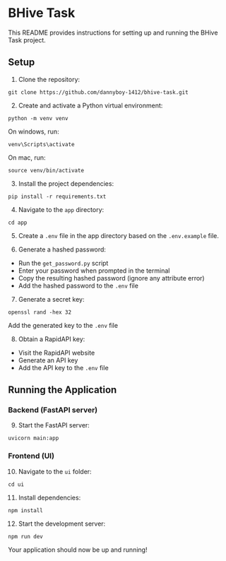 # BHive Task

This README provides instructions for setting up and running the BHive Task project.

## Setup

1. Clone the repository:
```
git clone https://github.com/dannyboy-1412/bhive-task.git
```

2. Create and activate a Python virtual environment:
```
python -m venv venv
```

On windows, run:
```
venv\Scripts\activate
```

On mac, run:
```
source venv/bin/activate 
```

3. Install the project dependencies:
```
pip install -r requirements.txt
```

4. Navigate to the `app` directory:
```
cd app
```

5. Create a `.env` file in the app directory based on the `.env.example` file.

6. Generate a hashed password:
- Run the `get_password.py` script
- Enter your password when prompted in the terminal
- Copy the resulting hashed password (ignore any attribute error)
- Add the hashed password to the `.env` file

7. Generate a secret key:
```
openssl rand -hex 32
```

Add the generated key to the `.env` file

8. Obtain a RapidAPI key:
- Visit the RapidAPI website
- Generate an API key
- Add the API key to the `.env` file

## Running the Application

### Backend (FastAPI server)

9. Start the FastAPI server:
```
uvicorn main:app
```
### Frontend (UI)

10. Navigate to the `ui` folder:
```
cd ui
```

11. Install dependencies:
```
npm install
```

12. Start the development server:
```
npm run dev
```

Your application should now be up and running!